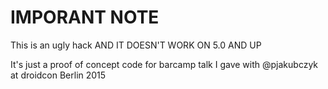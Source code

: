 # IMPORANT NOTE
This is an ugly hack AND IT DOESN'T WORK ON 5.0 AND UP

It's just a proof of concept code for barcamp talk I gave with @pjakubczyk at droidcon Berlin 2015
